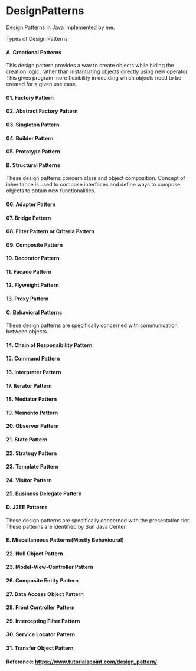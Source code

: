 # DesignPatterns
Design Patterns in Java implemented by me.

Types of Design Patterns

#### A. Creational Patterns

This design pattern provides a way to create objects while hiding the creation logic, rather than instantiating objects directly using new operator. This gives program more flexibility in deciding which objects need to be created for a given use case.

#### 01. Factory Pattern
#### 02. Abstract Factory Pattern
#### 03. Singleton Pattern
#### 04. Builder Pattern
#### 05. Prototype Pattern

#### B. Structural Patterns

These design patterns concern class and object composition. Concept of inheritance is used to compose interfaces and define ways to compose objects to obtain new functionalities.

#### 06. Adapter Pattern
#### 07. Bridge Pattern
#### 08. Filter Pattern or Criteria Pattern
#### 09. Composite Pattern
#### 10. Decorator Pattern
#### 11. Facade Pattern
#### 12. Flyweight Pattern
#### 13. Proxy Pattern

#### C. Behavioral Patterns

These design patterns are specifically concerned with communication between objects.

#### 14. Chain of Responsibility Pattern
#### 15. Command Pattern
#### 16. Interpreter Pattern
#### 17. Iterator Pattern
#### 18. Mediator Pattern
#### 19. Memento Pattern
#### 20. Observer Pattern
#### 21. State Pattern
#### 22. Strategy Pattern
#### 23. Template Pattern
#### 24. Visitor Pattern
#### 25. Business Delegate Pattern

#### D. J2EE Patterns

These design patterns are specifically concerned with the presentation tier. These patterns are identified by Sun Java Center.

#### E. Miscellaneous Patterns(Mostly Behavioural)

#### 22. Null Object Pattern
#### 23. Model-View-Controller Pattern
#### 26. Composite Entity Pattern
#### 27. Data Access Object Pattern
#### 28. Front Controller Pattern
#### 29. Intercepting Filter Pattern
#### 30. Service Locator Pattern
#### 31. Transfer Object Pattern


#### Reference: https://www.tutorialspoint.com/design_pattern/


